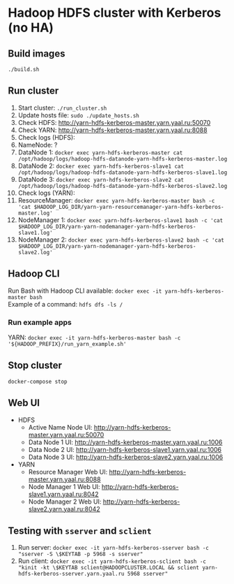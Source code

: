 # Hadoop HDFS cluster with Kerberos (no HA)

## Build images

`./build.sh`

## Run cluster

1. Start cluster: `./run_cluster.sh`
2. Update hosts file: `sudo ./update_hosts.sh`
3. Check HDFS: http://yarn-hdfs-kerberos-master.yarn.yaal.ru:50070
4. Check YARN: http://yarn-hdfs-kerberos-master.yarn.yaal.ru:8088
5. Check logs (HDFS):
  1. NameNode: ? 
  1. DataNode 1: `docker exec yarn-hdfs-kerberos-master cat /opt/hadoop/logs/hadoop-hdfs-datanode-yarn-hdfs-kerberos-master.log`
  1. DataNode 2: `docker exec yarn-hdfs-kerberos-slave1 cat /opt/hadoop/logs/hadoop-hdfs-datanode-yarn-hdfs-kerberos-slave1.log`
  1. DataNode 3: `docker exec yarn-hdfs-kerberos-slave2 cat /opt/hadoop/logs/hadoop-hdfs-datanode-yarn-hdfs-kerberos-slave2.log`
6. Check logs (YARN):
  1. ResourceManager: `docker exec yarn-hdfs-kerberos-master bash -c 'cat $HADOOP_LOG_DIR/yarn-yarn-resourcemanager-yarn-hdfs-kerberos-master.log'`
  1. NodeManager 1:   `docker exec yarn-hdfs-kerberos-slave1 bash -c 'cat $HADOOP_LOG_DIR/yarn-yarn-nodemanager-yarn-hdfs-kerberos-slave1.log'`
  1. NodeManager 2:   `docker exec yarn-hdfs-kerberos-slave2 bash -c 'cat $HADOOP_LOG_DIR/yarn-yarn-nodemanager-yarn-hdfs-kerberos-slave2.log'`

## Hadoop CLI

Run Bash with Hadoop CLI available: `docker exec -it yarn-hdfs-kerberos-master bash`  
Example of a command: `hdfs dfs -ls /`

### Run example apps
YARN: `docker exec -it yarn-hdfs-kerberos-master bash -c '${HADOOP_PREFIX}/run_yarn_example.sh'`

## Stop cluster

`docker-compose stop`

## Web UI

- HDFS
    - Active Name Node UI: http://yarn-hdfs-kerberos-master.yarn.yaal.ru:50070
    - Data Node 1 UI: http://yarn-hdfs-kerberos-master.yarn.yaal.ru:1006
    - Data Node 2 UI: http://yarn-hdfs-kerberos-slave1.yarn.yaal.ru:1006
    - Data Node 3 UI: http://yarn-hdfs-kerberos-slave2.yarn.yaal.ru:1006
- YARN
    - Resource Manager Web UI: http://yarn-hdfs-kerberos-master.yarn.yaal.ru:8088
    - Node Manager 1 Web UI: http://yarn-hdfs-kerberos-slave1.yarn.yaal.ru:8042
    - Node Manager 2 Web UI: http://yarn-hdfs-kerberos-slave2.yarn.yaal.ru:8042

## Testing with `sserver` and `sclient`

1. Run server: `docker exec -it yarn-hdfs-kerberos-sserver bash -c "sserver -S \$KEYTAB -p 5968 -s sserver"`
2. Run client:
   `docker exec -it yarn-hdfs-kerberos-sclient bash -c "kinit -kt \$KEYTAB sclient@HADOOPCLUSTER.LOCAL && sclient yarn-hdfs-kerberos-sserver.yarn.yaal.ru 5968 sserver"`